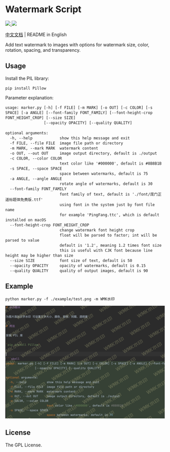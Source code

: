 # Watermark Script

<p>
  <a aria-label="GitHub commit activity" href="https://github.com/berbai/WMK/commits/main" title="GitHub commit activity">
    <img src="https://img.shields.io/github/commit-activity/m/berbai/WMK?style=for-the-badge"/>
  </a>
  <a aria-label="GitHub contributors" href="https://github.com/berbai/WMK/graphs/contributors" title="GitHub contributors">
    <img src="https://img.shields.io/github/contributors/berbai/WMK?color=orange&style=for-the-badge"/>
  </a>
</p>

[中文文档](./README_cn.md) | README in English

Add text watermark to images with options for watermark size, color, rotation, spacing, and transparency.

## Usage

Install the PIL library:

```shell
pip install Pillow
```

Parameter explanation:

```shell
usage: marker.py [-h] [-f FILE] [-m MARK] [-o OUT] [-c COLOR] [-s SPACE] [-a ANGLE] [--font-family FONT_FAMILY] [--font-height-crop FONT_HEIGHT_CROP] [--size SIZE]
                 [--opacity OPACITY] [--quality QUALITY]

optional arguments:
  -h, --help            show this help message and exit
  -f FILE, --file FILE  image file path or directory
  -m MARK, --mark MARK  watermark content
  -o OUT, --out OUT     image output directory, default is ./output
  -c COLOR, --color COLOR
                        text color like '#000000', default is #8B8B1B
  -s SPACE, --space SPACE
                        space between watermarks, default is 75
  -a ANGLE, --angle ANGLE
                        rotate angle of watermarks, default is 30
  --font-family FONT_FAMILY
                        font family of text, default is './font/庞门正道标题体免费版.ttf'
                        using font in the system just by font file name
                        for example 'PingFang.ttc', which is default installed on macOS
  --font-height-crop FONT_HEIGHT_CROP
                        change watermark font height crop
                        float will be parsed to factor; int will be parsed to value
                        default is '1.2', meaning 1.2 times font size
                        this is useful with CJK font because line height may be higher than size
  --size SIZE           font size of text, default is 50
  --opacity OPACITY     opacity of watermarks, default is 0.15
  --quality QUALITY     quality of output images, default is 90
```

## Example

```shell
python marker.py -f ./example/test.png -m WMK水印
```

![](output/test.png) 

## License

The GPL License.